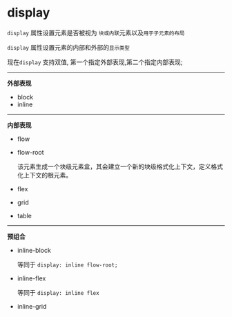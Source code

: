 # display

`display` 属性设置元素是否被视为 `块或内联`元素以及`用于子元素的布局`

`display` 属性设置元素的内部和外部的`显示类型`

现在`display` 支持双值, 第一个指定外部表现,第二个指定内部表现;

---

**外部表现**

- block
- inline

<hr>

**内部表现**

- flow
- flow-root

  该元素生成一个块级元素盒，其会建立一个新的块级格式化上下文，定义格式化上下文的根元素。

- flex
- grid
- table

---

**预组合**

- inline-block

  等同于 `display: inline flow-root;`

- inline-flex

  等同于 `display: inline flex`

- inline-grid


